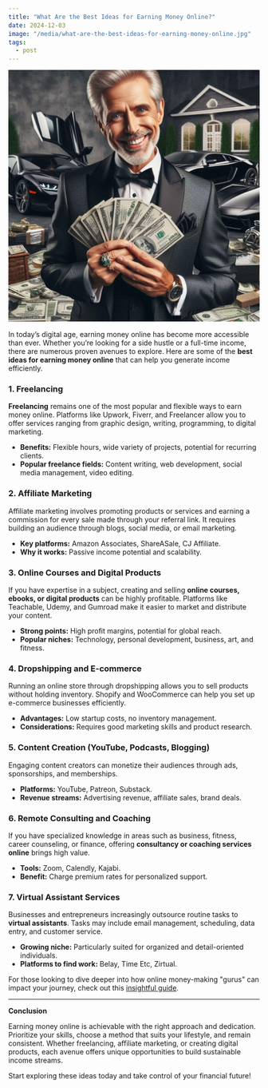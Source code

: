 ```yaml
---
title: "What Are the Best Ideas for Earning Money Online?"
date: 2024-12-03
image: "/media/what-are-the-best-ideas-for-earning-money-online.jpg"
tags:
  - post
---
```


![What Are the Best Ideas for Earning Money Online?](/media/what-are-the-best-ideas-for-earning-money-online.jpg)

In today’s digital age, earning money online has become more accessible than ever. Whether you’re looking for a side hustle or a full-time income, there are numerous proven avenues to explore. Here are some of the **best ideas for earning money online** that can help you generate income efficiently.

### 1. Freelancing

**Freelancing** remains one of the most popular and flexible ways to earn money online. Platforms like Upwork, Fiverr, and Freelancer allow you to offer services ranging from graphic design, writing, programming, to digital marketing.

- **Benefits:** Flexible hours, wide variety of projects, potential for recurring clients.
- **Popular freelance fields:** Content writing, web development, social media management, video editing.

### 2. Affiliate Marketing

Affiliate marketing involves promoting products or services and earning a commission for every sale made through your referral link. It requires building an audience through blogs, social media, or email marketing.

- **Key platforms:** Amazon Associates, ShareASale, CJ Affiliate.
- **Why it works:** Passive income potential and scalability.

### 3. Online Courses and Digital Products

If you have expertise in a subject, creating and selling **online courses, ebooks, or digital products** can be highly profitable. Platforms like Teachable, Udemy, and Gumroad make it easier to market and distribute your content.

- **Strong points:** High profit margins, potential for global reach.
- **Popular niches:** Technology, personal development, business, art, and fitness.

### 4. Dropshipping and E-commerce

Running an online store through dropshipping allows you to sell products without holding inventory. Shopify and WooCommerce can help you set up e-commerce businesses efficiently.

- **Advantages:** Low startup costs, no inventory management.
- **Considerations:** Requires good marketing skills and product research.

### 5. Content Creation (YouTube, Podcasts, Blogging)

Engaging content creators can monetize their audiences through ads, sponsorships, and memberships.

- **Platforms:** YouTube, Patreon, Substack.
- **Revenue streams:** Advertising revenue, affiliate sales, brand deals.

### 6. Remote Consulting and Coaching

If you have specialized knowledge in areas such as business, fitness, career counseling, or finance, offering **consultancy or coaching services online** brings high value.

- **Tools:** Zoom, Calendly, Kajabi.
- **Benefit:** Charge premium rates for personalized support.

### 7. Virtual Assistant Services

Businesses and entrepreneurs increasingly outsource routine tasks to **virtual assistants**. Tasks may include email management, scheduling, data entry, and customer service.

- **Growing niche:** Particularly suited for organized and detail-oriented individuals.
- **Platforms to find work:** Belay, Time Etc, Zirtual.

For those looking to dive deeper into how online money-making "gurus" can impact your journey, check out this [insightful guide](https://supertotallyawesome.com/posts/make-money-online-gurus/).

---

**Conclusion**

Earning money online is achievable with the right approach and dedication. Prioritize your skills, choose a method that suits your lifestyle, and remain consistent. Whether freelancing, affiliate marketing, or creating digital products, each avenue offers unique opportunities to build sustainable income streams.

Start exploring these ideas today and take control of your financial future!

